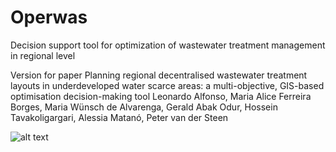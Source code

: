 # Operwas
Decision support tool for optimization of wastewater treatment management in regional level

Version for paper Planning regional decentralised wastewater treatment layouts in underdeveloped water scarce areas: a multi-objective, GIS-based optimisation decision-making tool
Leonardo Alfonso, Maria Alice Ferreira Borges, Maria Wünsch de Alvarenga, Gerald Abak Odur, Hossein Tavakoligargari, Alessia Matanó, Peter van der Steen

![alt text](http://url/to/img.png)
